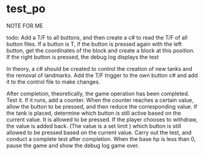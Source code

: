 # test_po

NOTE FOR ME

todo:
Add a T/F to all buttons, and then create a c# to read the T/F of all button files. If a button is T, if the button is pressed again with the left button, get the coordinates of the block and create a block at this position. If the right button is pressed, the debug log displays the test

In theory, a c# should be created to control the creation of new tanks and the removal of landmarks. Add the T/F trigger to the own button c# and add it to the control file to make changes.

After completion, theoretically, the game operation has been completed. Test it. If it runs, add a counter. When the counter reaches a certain value, allow the button to be pressed, and then reduce the corresponding value. If the tank is placed, determine which button is still active based on the current value. It is allowed to be pressed. If the player chooses to withdraw, the value is added back. (The value is a set limit ) which button is still allowed to be pressed based on the current value. Carry out the test, and conduct a complete test after completion. When the base hp is less than 0, pause the game and show the debug log game over.
